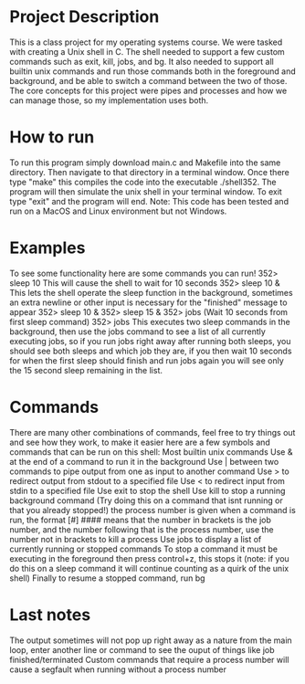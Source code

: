 # Project Description
This is a class project for my operating systems course. We were tasked with creating a Unix shell in C. The shell needed to support a few custom commands such as exit, kill, jobs, and bg. It also needed to support all builtin unix commands and run those commands both in the foreground and background, and be able to switch a command between the two of those. The core concepts for this project were pipes and processes and how we can manage those, so my implementation uses both. 

# How to run
To run this program simply download main.c and Makefile into the same directory. Then navigate to that directory in a terminal window. Once there type "make" this compiles the code into the executable ./shell352. The program will then simulate the unix shell in your terminal window. To exit type "exit" and the program will end. Note: This code has been tested and run on a MacOS and Linux environment but not Windows.

# Examples
To see some functionality here are some commands you can run!
352> sleep 10
This will cause the shell to wait for 10 seconds
352> sleep 10 &
This lets the shell operate the sleep function in the background, sometimes an extra newline or other input is necessary for the "finished" message to appear
352> sleep 10 &
352> sleep 15 &
352> jobs
(Wait 10 seconds from first sleep command)
352> jobs
This executes two sleep commands in the background, then use the jobs command to see a list of all currently executing jobs, so if you run jobs right away after running both sleeps, you should see both sleeps and which job they are, if you then wait 10 seconds for when the first sleep should finish and run jobs again you will see only the 15 second sleep remaining in the list.

# Commands
There are many other combinations of commands, feel free to try things out and see how they work, to make it easier here are a few symbols and commands that can be run on this shell:
Most builtin unix commands
Use & at the end of a command to run it in the background
Use | between two commands to pipe output from one as input to another command
Use > to redirect output from stdout to a specified file
Use < to redirect input from stdin to a specified file
Use exit to stop the shell
Use kill <processNumber> to stop a running background command (Try doing this on a command that isnt running or that you already stopped!) the process number is given when a command is run, the format [#] #### means that the number in brackets is the job number, and the number following that is the process number, use the number not in brackets to kill a process
Use jobs to display a list of currently running or stopped commands
To stop a command it must be executing in the foreground then press control+z, this stops it (note: if you do this on a sleep command it will continue counting as a quirk of the unix shell)
Finally to resume a stopped command, run bg <processNumber>

# Last notes
The output sometimes will not pop up right away as a nature from the main loop, enter another line or command to see the ouput of things like job finished/terminated
Custom commands that require a process number will cause a segfault when running without a process number
